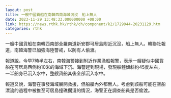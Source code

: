 ```yaml
---
layout: post
title: 一艘中國貨船在南韓西南海域沉沒　船上無人
date: 2023-11-29 13:48:33.000000000 +08:00
link: https://news.rthk.hk/rthk/ch/component/k2/1729944-20231129.htm
categories: rthk
---
```


一艘中國貨船在南韓西南部全羅南道新安郡可居島附近沉沒，船上無人。韓聯社報道，南韓海警已加強海陸警戒，以防有人偷渡。

報道說，今早7時半左右，南韓海警接到附近作業漁船報警，表示一艘疑似中國貨船在可居島西側約10米的海域下沉。海警趕到現場，發現船體傾斜約45度左右，一半船身已沉入水中，整艘貨船其後全部沉入水中。

報道又說，海警在事發海域展開救援，但船艙內外都無人。考慮到該船可能在空船漂流的過程中被推至可居島撞礁擱淺的情況，海警正在調查船員是否偷渡。
